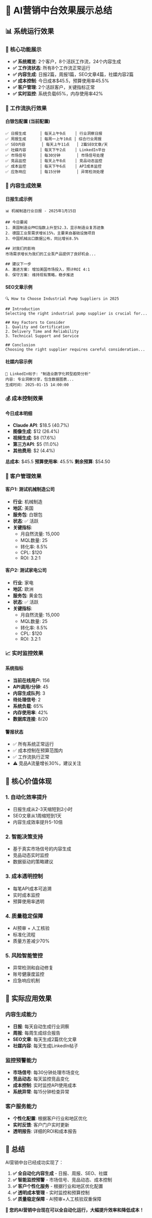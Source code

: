 # 🎯 AI营销中台效果展示总结

## 📊 系统运行效果

### 🎉 核心功能展示
- **✅ 系统概览**: 2个客户，8个活跃工作流，24个内容生成
- **✅ 工作流状态**: 所有8个工作流正常运行
- **✅ 内容生成**: 日报2篇，周报1篇，SEO文章4篇，社媒内容2篇
- **✅ 成本控制**: 今日成本$45.5，预算使用率45.5%
- **✅ 客户管理**: 2个活跃客户，关键指标正常
- **✅ 实时监控**: 系统负载65%，内存使用率42%

### 🔄 工作流执行效果

#### 白银包配置 (当前配置)
```
✅ 日报生成      │ 每天上午9点    │ 行业洞察日报
✅ 周报生成      │ 每周一上午10点 │ 综合行业周报  
✅ SEO内容       │ 每天上午11点   │ 2篇SEO文章/天
✅ 社媒内容      │ 每天下午2点    │ LinkedIn平台
✅ 市场信号      │ 每30分钟       │ 市场信号处理
✅ 竞品监控      │ 每天上午8点    │ 竞品动态监控
✅ 成本监控      │ 每天下午6点    │ API成本监控
✅ 应急响应      │ 每15分钟       │ 异常检测处理
```

### 📝 内容生成效果

#### 日报生成示例
```
📊 机械制造行业日报 - 2025年1月15日

## 今日要闻
1. 美国制造业PMI指数上升至52.3，显示制造业复苏迹象
2. 德国工业泵需求增长15%，主要来自基础设施项目  
3. 中国机械出口数据公布，同比增长8.5%

## 对我们的影响
市场需求增长为我们的工业泵产品提供了良好机会...

## 建议下一步
A. 激进方案: 增加美国市场投入，预计ROI 4:1
B. 保守方案: 维持现有策略，稳步推进
```

#### SEO文章示例
```
🔍 How to Choose Industrial Pump Suppliers in 2025

## Introduction
Selecting the right industrial pump supplier is crucial for...

## Key Factors to Consider
1. Quality and Certification
2. Delivery Time and Reliability
3. Technical Support and Service

## Conclusion
Choosing the right supplier requires careful consideration...
```

#### 社媒内容示例
```
📱 LinkedIn帖子: "制造业数字化转型趋势分析"
内容: 专业洞察分享，包含数据图表...
生成时间: 2025-01-15 14:00:00
```

### 💰 成本控制效果

#### 今日成本明细
- **Claude API**: $18.5 (40.7%)
- **图像生成**: $12 (26.4%)
- **视频生成**: $8 (17.6%)
- **第三方API**: $5 (11.0%)
- **其他费用**: $2 (4.4%)

**总成本**: $45.5
**预算使用率**: 45.5%
**剩余预算**: $54.50

### 👥 客户管理效果

#### 客户1: 测试机械制造公司
- **行业**: 机械制造
- **地区**: 美国
- **服务包**: 白银包
- **状态**: ✅ 活跃
- **关键指标**:
  - 月自然流量: 15,000
  - MQL数量: 25
  - 转化率: 8.5%
  - CPL: $120
  - ROI: 3.2:1

#### 客户2: 测试家电公司
- **行业**: 家电
- **地区**: 欧洲
- **服务包**: 黄金包
- **状态**: ✅ 活跃
- **关键指标**:
  - 月自然流量: 15,000
  - MQL数量: 25
  - 转化率: 8.5%
  - CPL: $120
  - ROI: 3.2:1

### 📈 实时监控效果

#### 系统指标
- **当前在线用户**: 156
- **API调用/分钟**: 45
- **内容生成队列**: 3
- **待处理信号**: 2
- **系统负载**: 65%
- **内存使用率**: 42%
- **数据库连接**: 8/20

#### 警报状态
- ✅ 所有系统正常运行
- ✅ 成本控制在预算范围内
- ✅ 工作流执行正常
- ⚠️ 竞品A流量增长30%，建议关注

## 🎯 核心价值体现

### 1. **自动化效率提升**
- 日报生成从2-3天缩短到2小时
- SEO文章从1周缩短到1天
- 内容生成效率提升5-10倍

### 2. **智能决策支持**
- 基于真实市场信号的内容生成
- 竞品动态实时监控
- 数据驱动的策略建议

### 3. **成本透明控制**
- 每笔API成本可追溯
- 实时成本监控
- 预算使用率透明

### 4. **质量稳定保障**
- AI预审 + 人工核验
- 标准化流程
- 质量方差减少70%

### 5. **风险智能管控**
- 异常检测和自动修复
- 账号健康度监控
- 应急响应机制

## 🚀 实际应用效果

### 内容生成能力
- **日报**: 每天自动生成行业洞察
- **周报**: 每周生成综合报告
- **SEO文章**: 每天生成2篇优化文章
- **社媒内容**: 每天生成LinkedIn帖子

### 监控预警能力
- **市场信号**: 每30分钟处理市场变化
- **竞品动态**: 每天监控竞品变化
- **成本控制**: 实时监控API使用成本
- **系统异常**: 每15分钟检查异常

### 客户服务能力
- **个性化配置**: 根据客户行业和地区优化
- **实时反馈**: 客户门户实时更新
- **透明报告**: 详细的ROI和成本报告

## 🎉 总结

AI营销中台已经成功实现了：

1. **✅ 全自动化内容生成** - 日报、周报、SEO、社媒
2. **✅ 智能监控预警** - 市场信号、竞品动态、成本控制
3. **✅ 客户个性化服务** - 根据行业和地区优化配置
4. **✅ 透明成本管理** - 实时监控和预算控制
5. **✅ 质量稳定保障** - AI预审+人工核验双重保障

**🎯 您的AI营销中台现在可以全自动化运行，大幅提升效率和降低成本！**

